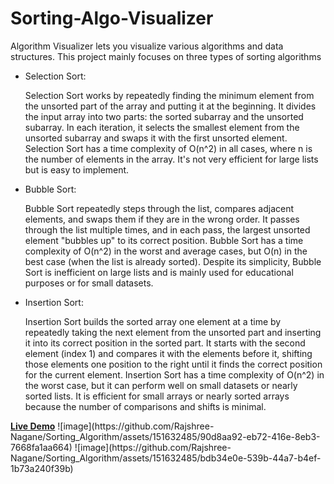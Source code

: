 # Sorting-Algo-Visualizer
Algorithm Visualizer lets you visualize various algorithms and data structures. This project mainly focuses on three types of sorting algorithms
<div>
      <ul>
  <li>Selection Sort:</li>    
     <p>   Selection Sort works by repeatedly finding the minimum element from the unsorted part of the array and putting it at the beginning.
        It divides the input array into two parts: the sorted subarray and the unsorted subarray.
        In each iteration, it selects the smallest element from the unsorted subarray and swaps it with the first unsorted element.
        Selection Sort has a time complexity of O(n^2) in all cases, where n is the number of elements in the array.
        It's not very efficient for large lists but is easy to implement.</p>

<li>Bubble Sort:</li>    
      <p> Bubble Sort repeatedly steps through the list, compares adjacent elements, and swaps them if they are in the wrong order.
        It passes through the list multiple times, and in each pass, the largest unsorted element "bubbles up" to its correct position.
        Bubble Sort has a time complexity of O(n^2) in the worst and average cases, but O(n) in the best case (when the list is already sorted).
        Despite its simplicity, Bubble Sort is inefficient on large lists and is mainly used for educational purposes or for small datasets.
</p> 
 <li> Insertion Sort:</li>  
     <p>  Insertion Sort builds the sorted array one element at a time by repeatedly taking the next element from the unsorted part and inserting it into its correct position in the sorted part.
        It starts with the second element (index 1) and compares it with the elements before it, shifting those elements one position to the right until it finds the correct position for the current element.
        Insertion Sort has a time complexity of O(n^2) in the worst case, but it can perform well on small datasets or nearly sorted lists.
        It is efficient for small arrays or nearly sorted arrays because the number of comparisons and shifts is minimal.</p> 
</ul>
<a href="https://rajshree-nagane.github.io/Sorting_Algorithm/"><strong>Live Demo</strong></a>
![image](https://github.com/Rajshree-Nagane/Sorting_Algorithm/assets/151632485/90d8aa92-eb72-416e-8eb3-7668fa1aa664)
![image](https://github.com/Rajshree-Nagane/Sorting_Algorithm/assets/151632485/bdb34e0e-539b-44a7-b4ef-1b73a240f39b)
</div>
